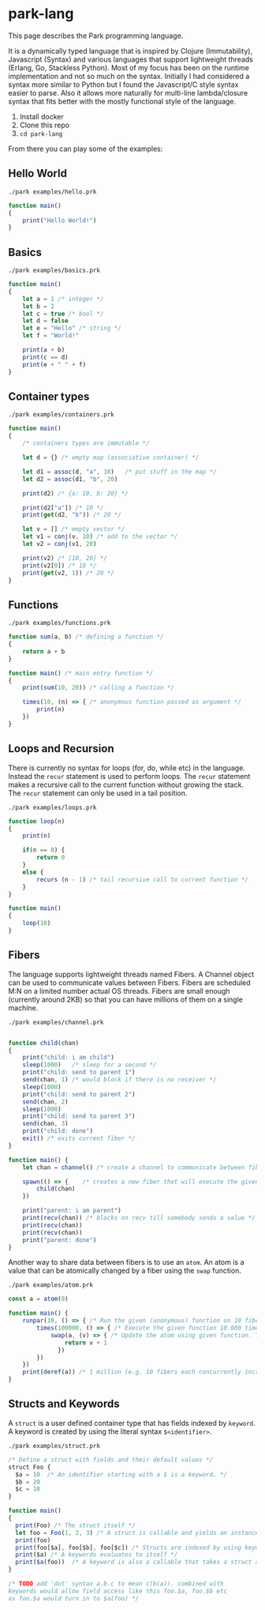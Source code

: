 # park-lang
This page describes the Park programming language. 

It is a dynamically typed language that is inspired by Clojure (Immutability), Javascript (Syntax) and various languages that support lightweight threads (Erlang, Go, Stackless Python). Most of my focus has been on the runtime implementation and not so much on the syntax. Initially I had considered a syntax more similar to Python but I found the Javascript/C style syntax easier to parse. Also it allows more naturally for multi-line lambda/closure syntax that fits better with the mostly functional style of the language.


1. Install docker
2. Clone this repo
3. ```cd park-lang```

From there you can play some of the examples:

## Hello World 

```./park examples/hello.prk```
```javascript
function main()
{
    print("Hello World!")
}
```


## Basics

```./park examples/basics.prk```
```javascript
function main()
{
    let a = 1 /* integer */
    let b = 2 
    let c = true /* bool */
    let d = false 
    let e = "Hello" /* string */
    let f = "World!"

    print(a + b)
    print(c == d)
    print(e + " " + f)
}

```


## Container types

```./park examples/containers.prk```
```javascript
function main()
{
    /* containers types are immutable */

    let d = {} /* empty map (associative container) */

    let d1 = assoc(d, "a", 10)   /* put stuff in the map */
    let d2 = assoc(d1, "b", 20)

    print(d2) /* {a: 10, b: 20} */

    print(d2["a"]) /* 10 */
    print(get(d2, "b")) /* 20 */

    let v = [] /* empty vector */
    let v1 = conj(v, 10) /* add to the vector */
    let v2 = conj(v1, 20)

    print(v2) /* [10, 20] */
    print(v2[0]) /* 10 */
    print(get(v2, 1)) /* 20 */
}
```


## Functions

```./park examples/functions.prk```
```javascript
function sum(a, b) /* defining a function */
{
    return a + b
}

function main() /* main entry function */
{
    print(sum(10, 20)) /* calling a function */

    times(10, (n) => { /* anonymous function passed as argument */
        print(n)
    })
}
```


## Loops and Recursion
There is currently no syntax for loops (for, do, while etc) in the language.
Instead the ```recur``` statement is used to perform loops. The ```recur``` statement
makes a recursive call to the current function without growing the stack.
The ```recur``` statement can only be used in a tail position.


```./park examples/loops.prk```
```javascript
function loop(n)
{
    print(n)

    if(n == 0) {
        return 0
    }
    else {
        recurs (n - 1) /* tail recursive call to current function */
    }
}

function main()
{
    loop(10) 
}
```


## Fibers
The language supports lightweight threads named Fibers. A Channel object can be used to communicate values between Fibers.
Fibers are scheduled M:N on a limited number actual OS threads. Fibers are small enough (currently around 2KB) so that you can have millions of them on a single machine.


```./park examples/channel.prk```
```javascript

function child(chan)
{
    print("child: i am child")
    sleep(1000)   /* sleep for a second */
    print("child: send to parent 1")
    send(chan, 1) /* would block if there is no receiver */
    sleep(1000)
    print("child: send to parent 2")
    send(chan, 2)
    sleep(1000)
    print("child: send to parent 3")
    send(chan, 3)
    print("child: done")
    exit() /* exits current fiber */
}

function main() {
    let chan = channel() /* create a channel to communicate between fibers */

    spawn(() => {    /* creates a new fiber that will execute the given function */
        child(chan)
    })

    print("parent: i am parent")
    print(recv(chan)) /* blocks on recv till somebody sends a value */
    print(recv(chan))
    print(recv(chan))
    print("parent: done")
}


```


Another way to share data between fibers is to use an ```atom```. An atom is a value that can be atomically changed by a fiber using
the ```swap``` function. 


```./park examples/atom.prk```
```javascript
const a = atom(0)

function main() {
    runpar(10, () => { /* Run the given (anonymous) function on 10 fibers concurrently */
        times(100000, () => { /* Execute the given function 10.000 times */
            swap(a, (v) => { /* Update the atom using given function. The current value is given as argument */
                return v + 1
              })  	
        })
    })
    print(deref(a)) /* 1 million (e.g. 10 fibers each concurrently incremented the atom 100.000 times */
}
```



## Structs and Keywords
A ```struct``` is a user defined container type that has fields indexed by ```keyword```. A keyword is created by using the literal syntax ```$<identifier>```.


```./park examples/struct.prk```
```javascript
/* Define a struct with fields and their default values */
struct Foo {
  $a = 10  /* An identifier starting with a $ is a keyword. */
  $b = 20  
  $c = 10
}

function main()
{
  print(Foo) /* The struct itself */
  let foo = Foo(1, 2, 3) /* A struct is callable and yields an instance of the struct */
  print(foo)
  print(foo[$a], foo[$b], foo[$c]) /* Structs are indexed by using keywords */
  print($a) /* A keywords evaluates to itself */
  print($a(foo))  /* A keyword is also a callable that takes a struct and returns the field value */
}

/* TODO add 'dot' syntax a.b.c to mean c(b(a)). combined with 
keywords would allow field access like this foo.$a, foo.$b etc
as foo.$a would turn in to $a(foo) */
```

